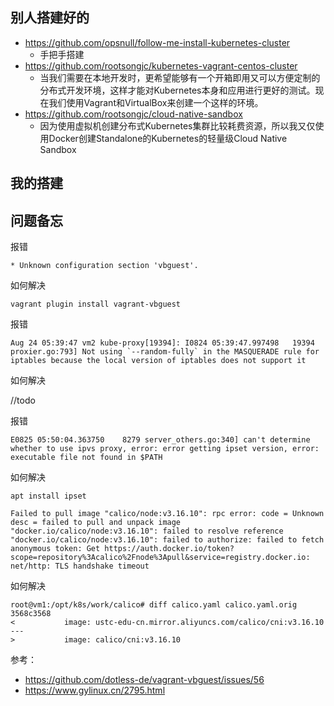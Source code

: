 ## 别人搭建好的

- https://github.com/opsnull/follow-me-install-kubernetes-cluster
  - 手把手搭建
- https://github.com/rootsongjc/kubernetes-vagrant-centos-cluster
  - 当我们需要在本地开发时，更希望能够有一个开箱即用又可以方便定制的分布式开发环境，这样才能对Kubernetes本身和应用进行更好的测试。现在我们使用Vagrant和VirtualBox来创建一个这样的环境。
- https://github.com/rootsongjc/cloud-native-sandbox
  - 因为使用虚拟机创建分布式Kubernetes集群比较耗费资源，所以我又仅使用Docker创建Standalone的Kubernetes的轻量级Cloud Native Sandbox


## 我的搭建




## 问题备忘

报错

`* Unknown configuration section 'vbguest'.`

如何解决

`vagrant plugin install vagrant-vbguest`

报错

```
Aug 24 05:39:47 vm2 kube-proxy[19394]: I0824 05:39:47.997498   19394 proxier.go:793] Not using `--random-fully` in the MASQUERADE rule for iptables because the local version of iptables does not support it
```

如何解决

//todo

报错

```
E0825 05:50:04.363750    8279 server_others.go:340] can't determine whether to use ipvs proxy, error: error getting ipset version, error: executable file not found in $PATH
```

如何解决

```
apt install ipset
```

```
Failed to pull image "calico/node:v3.16.10": rpc error: code = Unknown desc = failed to pull and unpack image "docker.io/calico/node:v3.16.10": failed to resolve reference "docker.io/calico/node:v3.16.10": failed to authorize: failed to fetch anonymous token: Get https://auth.docker.io/token?scope=repository%3Acalico%2Fnode%3Apull&service=registry.docker.io: net/http: TLS handshake timeout
```

如何解决

```
root@vm1:/opt/k8s/work/calico# diff calico.yaml calico.yaml.orig
3568c3568
<           image: ustc-edu-cn.mirror.aliyuncs.com/calico/cni:v3.16.10
---
>           image: calico/cni:v3.16.10
```


参考：
- https://github.com/dotless-de/vagrant-vbguest/issues/56
- https://www.gylinux.cn/2795.html
